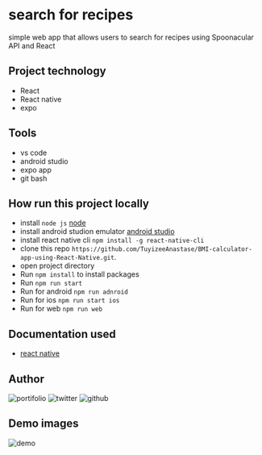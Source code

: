 # search for recipes
simple web app that allows users to search for recipes using Spoonacular API and React

## Project technology
*  React
*  React native
*  expo

## Tools
* vs code
* android studio
* expo app
* git bash
 
 ## How run this project locally
 * install `node js` [node](https://nodejs.org/en/)
 * install android studion emulator [android studio](https://developer.android.com/studio)
 * install react native cli `npm install -g react-native-cli`
 * clone this repo `https://github.com/TuyizeeAnastase/BMI-calculator-app-using-React-Native.git`.
 * open project directory
 * Run `npm install` to install packages
 * Run `npm run start`  
 * Run for android `npm run adnroid`
 * Run for ios `npm run start ios`
 * Run for web `npm run web`  

## Documentation used
* [react native](https://reactnative.dev/)

## Author
 ![portifolio](https://dynamic-cupcake-a269d9.netlify.app/)
 ![twitter](https://twitter.com/tuyizereanasta3)
 ![github](https://github.com/TuyizeeAnastase/)
 
## Demo images
 ![demo](https://res.cloudinary.com/duhetxdbs/image/upload/v1678880536/app_sv8swg.jpg)
